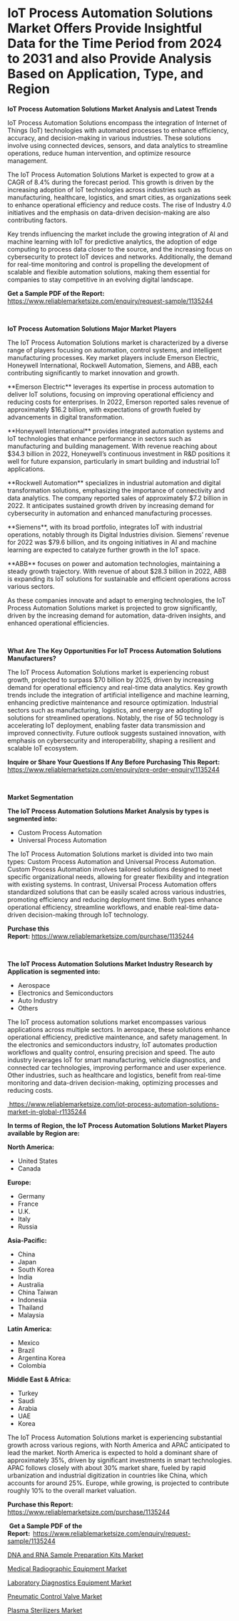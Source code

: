 <p><h1>IoT Process Automation Solutions Market Offers Provide Insightful Data for the Time Period from 2024 to 2031 and also Provide Analysis Based on Application, Type, and Region</h1></p><p><strong>IoT Process Automation Solutions Market Analysis and Latest Trends</strong></p>
<p><p>IoT Process Automation Solutions encompass the integration of Internet of Things (IoT) technologies with automated processes to enhance efficiency, accuracy, and decision-making in various industries. These solutions involve using connected devices, sensors, and data analytics to streamline operations, reduce human intervention, and optimize resource management.</p><p>The IoT Process Automation Solutions Market is expected to grow at a CAGR of 8.4% during the forecast period. This growth is driven by the increasing adoption of IoT technologies across industries such as manufacturing, healthcare, logistics, and smart cities, as organizations seek to enhance operational efficiency and reduce costs. The rise of Industry 4.0 initiatives and the emphasis on data-driven decision-making are also contributing factors.</p><p>Key trends influencing the market include the growing integration of AI and machine learning with IoT for predictive analytics, the adoption of edge computing to process data closer to the source, and the increasing focus on cybersecurity to protect IoT devices and networks. Additionally, the demand for real-time monitoring and control is propelling the development of scalable and flexible automation solutions, making them essential for companies to stay competitive in an evolving digital landscape.</p></p>
<p><strong>Get a Sample PDF of the Report:&nbsp;</strong> <a href="https://www.reliablemarketsize.com/enquiry/request-sample/1135244?utm_campaign=1464&utm_medium=2&utm_source=Github&utm_content=ia&utm_term=13102024&utm_id=iot-process-automation-solutions">https://www.reliablemarketsize.com/enquiry/request-sample/1135244</a></p>
<p>&nbsp;</p>
<p><strong>IoT Process Automation Solutions Major Market Players</strong></p>
<p><p>The IoT Process Automation Solutions market is characterized by a diverse range of players focusing on automation, control systems, and intelligent manufacturing processes. Key market players include Emerson Electric, Honeywell International, Rockwell Automation, Siemens, and ABB, each contributing significantly to market innovation and growth.</p><p>**Emerson Electric** leverages its expertise in process automation to deliver IoT solutions, focusing on improving operational efficiency and reducing costs for enterprises. In 2022, Emerson reported sales revenue of approximately $16.2 billion, with expectations of growth fueled by advancements in digital transformation.</p><p>**Honeywell International** provides integrated automation systems and IoT technologies that enhance performance in sectors such as manufacturing and building management. With revenue reaching about $34.3 billion in 2022, Honeywell’s continuous investment in R&D positions it well for future expansion, particularly in smart building and industrial IoT applications.</p><p>**Rockwell Automation** specializes in industrial automation and digital transformation solutions, emphasizing the importance of connectivity and data analytics. The company reported sales of approximately $7.2 billion in 2022. It anticipates sustained growth driven by increasing demand for cybersecurity in automation and enhanced manufacturing processes.</p><p>**Siemens**, with its broad portfolio, integrates IoT with industrial operations, notably through its Digital Industries division. Siemens’ revenue for 2022 was $79.6 billion, and its ongoing initiatives in AI and machine learning are expected to catalyze further growth in the IoT space.</p><p>**ABB** focuses on power and automation technologies, maintaining a steady growth trajectory. With revenue of about $28.3 billion in 2022, ABB is expanding its IoT solutions for sustainable and efficient operations across various sectors.</p><p>As these companies innovate and adapt to emerging technologies, the IoT Process Automation Solutions market is projected to grow significantly, driven by the increasing demand for automation, data-driven insights, and enhanced operational efficiencies.</p></p>
<p>&nbsp;</p>
<p><strong>What Are The Key Opportunities For IoT Process Automation Solutions Manufacturers?</strong></p>
<p><p>The IoT Process Automation Solutions market is experiencing robust growth, projected to surpass $70 billion by 2025, driven by increasing demand for operational efficiency and real-time data analytics. Key growth trends include the integration of artificial intelligence and machine learning, enhancing predictive maintenance and resource optimization. Industrial sectors such as manufacturing, logistics, and energy are adopting IoT solutions for streamlined operations. Notably, the rise of 5G technology is accelerating IoT deployment, enabling faster data transmission and improved connectivity. Future outlook suggests sustained innovation, with emphasis on cybersecurity and interoperability, shaping a resilient and scalable IoT ecosystem.</p></p>
<p><strong>Inquire or Share Your Questions If Any Before Purchasing This Report:</strong> <a href="https://www.reliablemarketsize.com/enquiry/pre-order-enquiry/1135244?utm_campaign=1464&utm_medium=2&utm_source=Github&utm_content=ia&utm_term=13102024&utm_id=iot-process-automation-solutions">https://www.reliablemarketsize.com/enquiry/pre-order-enquiry/1135244</a></p>
<p>&nbsp;</p>
<p><strong>Market Segmentation</strong></p>
<p><strong>The IoT Process Automation Solutions Market Analysis by types is segmented into:</strong></p>
<p><ul><li>Custom Process Automation</li><li>Universal Process Automation</li></ul></p>
<p><p>The IoT Process Automation Solutions market is divided into two main types: Custom Process Automation and Universal Process Automation. Custom Process Automation involves tailored solutions designed to meet specific organizational needs, allowing for greater flexibility and integration with existing systems. In contrast, Universal Process Automation offers standardized solutions that can be easily scaled across various industries, promoting efficiency and reducing deployment time. Both types enhance operational efficiency, streamline workflows, and enable real-time data-driven decision-making through IoT technology.</p></p>
<p><strong>Purchase this Report:&nbsp;</strong><a href="https://www.reliablemarketsize.com/purchase/1135244?utm_campaign=1464&utm_medium=2&utm_source=Github&utm_content=ia&utm_term=13102024&utm_id=iot-process-automation-solutions">https://www.reliablemarketsize.com/purchase/1135244</a></p>
<p>&nbsp;</p>
<p><strong>The IoT Process Automation Solutions Market Industry Research by Application is segmented into:</strong></p>
<p><ul><li>Aerospace</li><li>Electronics and Semiconductors</li><li>Auto Industry</li><li>Others</li></ul></p>
<p><p>The IoT process automation solutions market encompasses various applications across multiple sectors. In aerospace, these solutions enhance operational efficiency, predictive maintenance, and safety management. In the electronics and semiconductors industry, IoT automates production workflows and quality control, ensuring precision and speed. The auto industry leverages IoT for smart manufacturing, vehicle diagnostics, and connected car technologies, improving performance and user experience. Other industries, such as healthcare and logistics, benefit from real-time monitoring and data-driven decision-making, optimizing processes and reducing costs.</p></p>
<p><a href="https://www.reliablemarketsize.com/iot-process-automation-solutions-market-in-global-r1135244?utm_campaign=1464&utm_medium=2&utm_source=Github&utm_content=ia&utm_term=13102024&utm_id=iot-process-automation-solutions">&nbsp;https://www.reliablemarketsize.com/iot-process-automation-solutions-market-in-global-r1135244</a></p>
<p><strong>In terms of Region, the IoT Process Automation Solutions Market Players available by Region are:</strong></p>
<p>
    <p> <strong> North America: </strong>
        <ul>
            <li>United States</li>
            <li>Canada</li>
        </ul>
        </p> 
    <p> <strong> Europe: </strong>
        <ul>
            <li>Germany</li>
            <li>France</li>
            <li>U.K.</li>
            <li>Italy</li>
            <li>Russia</li>
        </ul>
        </p> 
    <p> <strong> Asia-Pacific: </strong>
        <ul>
            <li>China</li>
            <li>Japan</li>
            <li>South Korea</li>
            <li>India</li>
            <li>Australia</li>
            <li>China Taiwan</li>
            <li>Indonesia</li>
            <li>Thailand</li>
            <li>Malaysia</li>
        </ul>
        </p> 
    <p> <strong> Latin America: </strong>
        <ul>
            <li>Mexico</li>
            <li>Brazil</li>
            <li>Argentina Korea</li>
            <li>Colombia</li>
        </ul>
        </p> 
    <p> <strong> Middle East & Africa: </strong>
        <ul>
            <li>Turkey</li>
            <li>Saudi</li>
            <li>Arabia</li>
            <li>UAE</li>
            <li>Korea</li>
        </ul>
    </p>
    </p>
<p><p>The IoT Process Automation Solutions market is experiencing substantial growth across various regions, with North America and APAC anticipated to lead the market. North America is expected to hold a dominant share of approximately 35%, driven by significant investments in smart technologies. APAC follows closely with about 30% market share, fueled by rapid urbanization and industrial digitization in countries like China, which accounts for around 25%. Europe, while growing, is projected to contribute roughly 10% to the overall market valuation.</p></p>
<p><strong>Purchase this Report: </strong><a href="https://www.reliablemarketsize.com/purchase/1135244?utm_campaign=1464&utm_medium=2&utm_source=Github&utm_content=ia&utm_term=13102024&utm_id=iot-process-automation-solutions">https://www.reliablemarketsize.com/purchase/1135244</a></p>
<p>&nbsp;<strong>Get a Sample PDF of the Report:&nbsp;&nbsp;</strong><a href="https://www.reliablemarketsize.com/enquiry/request-sample/1135244?utm_campaign=1464&utm_medium=2&utm_source=Github&utm_content=ia&utm_term=13102024&utm_id=iot-process-automation-solutions">https://www.reliablemarketsize.com/enquiry/request-sample/1135244</a></p>
<p><strong></strong></p>
<p><p><a href="https://www.linkedin.com/pulse/strategic-forecast-dna-rna-sample-preparation-kits-market-bvnke?utm_campaign=1464&utm_medium=2&utm_source=Github&utm_content=ia&utm_term=13102024&utm_id=iot-process-automation-solutions">DNA and RNA Sample Preparation Kits Market</a></p><p><a href="https://github.com/FassouRP/Market-Research-Report-List-6/blob/main/medical-radiographic-equipment-market.md?utm_campaign=1464&utm_medium=2&utm_source=Github&utm_content=ia&utm_term=13102024&utm_id=iot-process-automation-solutions">Medical Radiographic Equipment Market</a></p><p><a href="https://www.linkedin.com/pulse/global-laboratory-diagnostics-equipment-market-opportunities-zdwef?utm_campaign=1464&utm_medium=2&utm_source=Github&utm_content=ia&utm_term=13102024&utm_id=iot-process-automation-solutions">Laboratory Diagnostics Equipment Market</a></p><p><a href="https://issuu.com/reportprime-2/docs/pneumatic-control-valve-market-size_16a5cd3e683a3f?utm_campaign=1464&utm_medium=2&utm_source=Github&utm_content=ia&utm_term=13102024&utm_id=iot-process-automation-solutions">Pneumatic Control Valve Market</a></p><p><a href="https://issuu.com/reportprime-2/docs/plasma-sterilizers-market-size-2030_b84a1d383e77b9?utm_campaign=1464&utm_medium=2&utm_source=Github&utm_content=ia&utm_term=13102024&utm_id=iot-process-automation-solutions">Plasma Sterilizers Market</a></p></p>